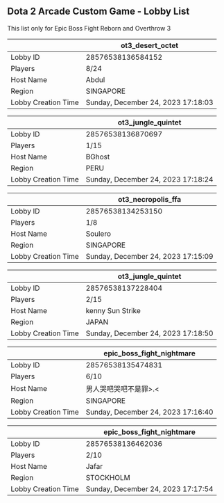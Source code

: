 ## Dota 2 Arcade Custom Game - Lobby List

This list only for Epic Boss Fight Reborn and Overthrow 3

|  | ot3_desert_octet |
| ------ | ------ |
| Lobby ID | 28576538136584152 |
| Players | 8/24 |
| Host Name | Abdul |
| Region | SINGAPORE |
| Lobby Creation Time | Sunday, December 24, 2023 17:18:03 |


|  | ot3_jungle_quintet |
| ------ | ------ |
| Lobby ID | 28576538136870697 |
| Players | 1/15 |
| Host Name | BGhost |
| Region | PERU |
| Lobby Creation Time | Sunday, December 24, 2023 17:18:24 |


|  | ot3_necropolis_ffa |
| ------ | ------ |
| Lobby ID | 28576538134253150 |
| Players | 1/8 |
| Host Name | Soulero |
| Region | SINGAPORE |
| Lobby Creation Time | Sunday, December 24, 2023 17:15:09 |


|  | ot3_jungle_quintet |
| ------ | ------ |
| Lobby ID | 28576538137228404 |
| Players | 2/15 |
| Host Name | kenny Sun Strike |
| Region | JAPAN |
| Lobby Creation Time | Sunday, December 24, 2023 17:18:50 |


|  | epic_boss_fight_nightmare |
| ------ | ------ |
| Lobby ID | 28576538135474831 |
| Players | 6/10 |
| Host Name | 男人哭吧哭吧不是罪>.< |
| Region | SINGAPORE |
| Lobby Creation Time | Sunday, December 24, 2023 17:16:40 |


|  | epic_boss_fight_nightmare |
| ------ | ------ |
| Lobby ID | 28576538136462036 |
| Players | 2/10 |
| Host Name | Jafar |
| Region | STOCKHOLM |
| Lobby Creation Time | Sunday, December 24, 2023 17:17:54 |


